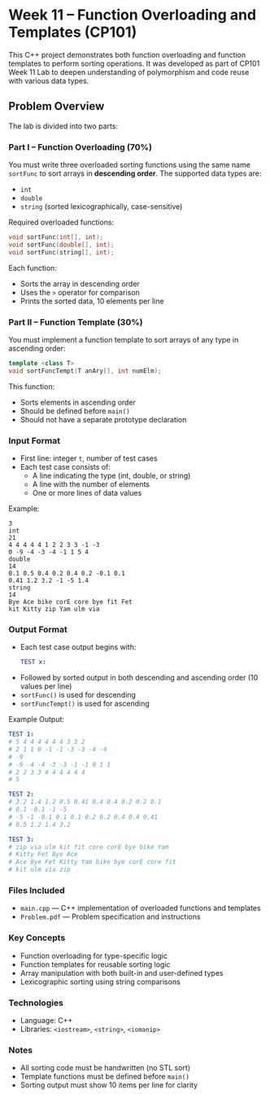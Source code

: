 # Week 11 – Function Overloading and Templates (CP101)

This C++ project demonstrates both function overloading and function templates to perform sorting operations. It was developed as part of CP101 Week 11 Lab to deepen understanding of polymorphism and code reuse with various data types.

## Problem Overview

The lab is divided into two parts:

### Part I – Function Overloading (70%)
You must write three overloaded sorting functions using the same name `sortFunc` to sort arrays in **descending order**. The supported data types are:
- `int`
- `double`
- `string` (sorted lexicographically, case-sensitive)

Required overloaded functions:
```cpp
void sortFunc(int[], int);
void sortFunc(double[], int);
void sortFunc(string[], int);
```
Each function:
- Sorts the array in descending order
- Uses the `>` operator for comparison
- Prints the sorted data, 10 elements per line

### Part II – Function Template (30%)
You must implement a function template to sort arrays of any type in ascending order:
```cpp
template <class T>
void sortFuncTempt(T anAry[], int numElm);
```
This function:
- Sorts elements in ascending order
- Should be defined before `main()`
- Should not have a separate prototype declaration

### Input Format
- First line: integer `t`, number of test cases
- Each test case consists of:
  - A line indicating the type (int, double, or string)
  - A line with the number of elements
  - One or more lines of data values

Example:
```
3
int
21
4 4 4 4 4 1 2 2 3 3 -1 -3
0 -9 -4 -3 -4 -1 1 5 4
double
14
0.1 0.5 0.4 0.2 0.4 0.2 -0.1 0.1
0.41 1.2 3.2 -1 -5 1.4
string
14
Bye Ace bike corE core bye fit Fet
kit Kitty zip Yam ulm via

```

### Output Format
- Each test case output begins with:
  ```yaml
  TEST x:
  ```
- Followed by sorted output in both descending and ascending order (10 values per line)
- `sortFunc()` is used for descending
- `sortFuncTempt()` is used for ascending

Example Output:
```yaml
TEST 1:
# 5 4 4 4 4 4 4 3 3 2
# 2 1 1 0 -1 -1 -3 -3 -4 -4
# -9
# -9 -4 -4 -3 -3 -1 -1 0 1 1
# 2 2 3 3 4 4 4 4 4 4
# 5

TEST 2:
# 3.2 1.4 1.2 0.5 0.41 0.4 0.4 0.2 0.2 0.1
# 0.1 -0.1 -1 -5
# -5 -1 -0.1 0.1 0.1 0.2 0.2 0.4 0.4 0.41
# 0.5 1.2 1.4 3.2

TEST 3:
# zip via ulm kit fit core corE bye bike Yam
# Kitty Fet Bye Ace
# Ace Bye Fet Kitty Yam bike bye corE core fit
# kit ulm via zip

```
### Files Included
- `main.cpp` — C++ implementation of overloaded functions and templates
- `Problem.pdf` — Problem specification and instructions

### Key Concepts
- Function overloading for type-specific logic
- Function templates for reusable sorting logic
- Array manipulation with both built-in and user-defined types
- Lexicographic sorting using string comparisons

### Technologies
- Language: C++
- Libraries: `<iostream>`, `<string>`, `<iomanip>`

### Notes
- All sorting code must be handwritten (no STL sort)
- Template functions must be defined before `main()`
- Sorting output must show 10 items per line for clarity
